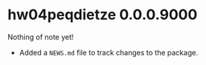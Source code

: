 # hw04peqdietze 0.0.0.9000

Nothing of note yet!

* Added a `NEWS.md` file to track changes to the package.
